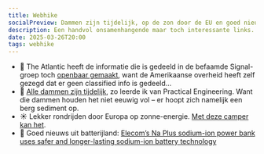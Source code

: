 ```yaml
---
title: Webhike
socialPreview: Dammen zijn tijdelijk, op de zon door de EU en goed nieuws uit batterijland
description: Een handvol onsamenhangende maar toch interessante links.
date: 2025-03-26T20:00
tags: webhike
---
```


- 🤷 The Atlantic heeft de informatie die is gedeeld in de befaamde Signal-groep toch [openbaar gemaakt](https://www.theatlantic.com/politics/archive/2025/03/signal-group-chat-attack-plans-hegseth-goldberg/682176/), want de Amerikaanse overheid heeft zelf gezegd dat er geen classified info is gedeeld…
- 🌊 [Alle dammen zijn tijdelijk](https://youtu.be/XiUOBdEUqjY?si=3WpHV7PtSJLSR9O9), zo leerde ik van Practical Engineering. Want die dammen houden het niet eeuwig vol – er hoopt zich namelijk een berg sediment op.
- ☀️ Lekker rondrijden door Europa op zonne-energie. [Met deze camper kan het](https://edition.cnn.com/travel/article/stella-vita-solar-campervan-netherlands-spc-intl/index.html).
- 🔋 Goed nieuws uit batterijland: [Elecom’s Na Plus sodium-ion power bank uses safer and longer-lasting sodium-ion battery technology](https://www.theverge.com/news/631357/elecom-power-bank-battery-sodium-ion)
